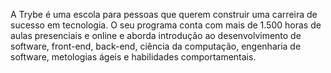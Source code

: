 A Trybe é uma escola para pessoas que querem construir uma carreira de sucesso em tecnologia. O seu programa conta com mais de 1.500 horas de aulas presenciais e online e aborda introdução ao desenvolvimento de software, front-end, back-end, ciência da computação, engenharia de software, metologias ágeis e habilidades comportamentais.
